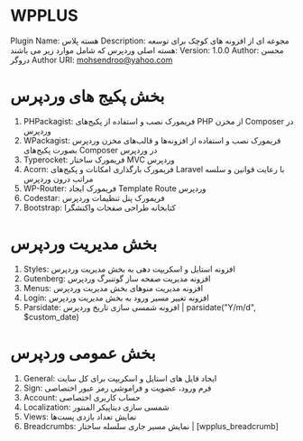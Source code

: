 # WPPLUS
Plugin Name: هسته پلاس
Description: مجوعه ای از افزونه های کوچک برای توسعه هسته اصلی وردپرس که شامل موارد زیر می باشند:
Version: 1.0.0
Author: محسن دروگر
Author URI:  mohsendroo@yahoo.com


# بخش پکیج های وردپرس
1. PHPackagist: فریمورک نصب و استفاده از پکیج‌های PHP از مخزن Composer در وردپرس
2. WPackagist: فریمورک نصب و استفاده از افزونه‌‌ها و قالب‌های مخزن وردپرس بصورت پکیج‌های Composer در وردپرس
3. Typerocket: فریمورک ساختار MVC وردپرس
4. Acorn: فریمورک بارگذاری امکانات و پکیج‌های Laravel با رعایت قوانین و سلسه مراتب درون وردپرس
5. WP-Router: فریمورک ایجاد Template Route وردپرس
6. Codestar: فریمورک پنل تنظیمات وردپرس
7. Bootstrap: کتابخانه طراحی صفحات واکنشگرا


# بخش مدیریت وردپرس
1. Styles: افزونه استایل و اسکریپت دهی به بخش مدیریت وردپرس 
2. Gutenberg: افزونه مدیریت صفحه ساز گوتنبرگ وردپرس 
3. Menus: افزونه مدیریت منوهای بخش مدیریت وردپرس 
4. Login: افزونه تغییر مسیر ورود به بخش مدیریت وردپرس 
5. Parsidate: افزونه شمسی سازی تاریخ وردپرس | parsidate("Y/m/d", $custom_date) 


# بخش عمومی وردپرس
1. General: ایجاد فایل های استایل و اسکریپت برای کل سایت 
2. Sign: فرم ورود، عضویت و فراموشی رمز عبور اختصاصی 
3. Account: حساب کاربری اختصاصی 
4. Localization: شمسی سازی دیتاپیکر المنتور
5. Views: نمایش تعداد بازدی پست‌ها
6. Breadcrumbs: نمایش مسیر جاری سلسله ساختار | [wpplus_breadcrumb]
